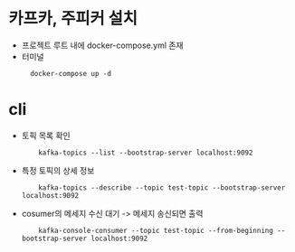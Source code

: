 # 카프카, 주피커 설치
- 프로젝트 루트 내에 docker-compose.yml 존재
- 터미널
  ```
    docker-compose up -d
  ```

# cli
- 토픽 목록 확인
    ```
        kafka-topics --list --bootstrap-server localhost:9092
    ```
- 특정 토픽의 상세 정보
  ```
      kafka-topics --describe --topic test-topic --bootstrap-server localhost:9092
  ```
- cosumer의 메세지 수신 대기 -> 메세지 송신되면 출력
  ```
      kafka-console-consumer --topic test-topic --from-beginning --bootstrap-server localhost:9092
  ```